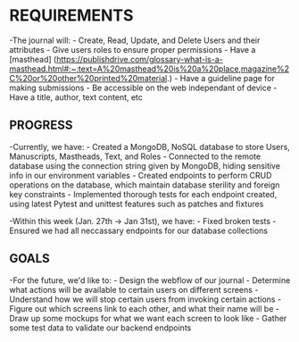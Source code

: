 # REQUIREMENTS 

-The journal will:
    - Create, Read, Update, and Delete Users and their attributes
    - Give users roles to ensure proper permissions
    - Have a [masthead] (https://publishdrive.com/glossary-what-is-a-masthead.html#:~:text=A%20masthead%20is%20a%20place,magazine%2C%20or%20other%20printed%20material.)
    - Have a guideline page for making submissions
    - Be accessible on the web independant of device
    - Have a title, author, text content, etc

## PROGRESS 

-Currently, we have:
    - Created a MongoDB, NoSQL database to store Users, Manuscripts, Mastheads, Text, and Roles
    - Connected to the remote database using the connection string given by MongoDB, hiding sensitive info in our environment variables
    - Created endpoints to perform CRUD operations on the database, which maintain database sterility and foreign key constraints
    - Implemented thorough tests for each endpoint created, using latest Pytest and unittest features such as patches and fixtures

-Within this week (Jan. 27th -> Jan 31st), we have:
    - Fixed broken tests
    - Ensured we had all neccassary endpoints for our database collections

## GOALS 

-For the future, we'd like to:
    - Design the webflow of our journal
        - Determine what actions will be available to certain users on different screens
            - Understand how we will stop certain users from invoking certain actions
        - Figure out which screens link to each other, and what their name will be
    - Draw up some mockups for what we want each screen to look like
    - Gather some test data to validate our backend endpoints